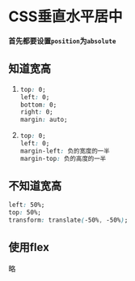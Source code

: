# CSS垂直水平居中

**首先都要设置`position`为`absolute`**



## 知道宽高

1. ```css
   top: 0;
   left: 0;
   bottom: 0;
   right: 0;
   margin: auto;
   ```

2. ```css
   top: 0;
   left: 0;
   margin-left: 负的宽度的一半
   margin-top: 负的高度的一半
   ```



## 不知道宽高

```css
left: 50%;
top: 50%;
transform: translate(-50%, -50%);
```



## 使用flex

略
